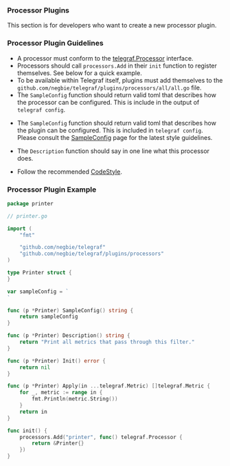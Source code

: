 ### Processor Plugins

This section is for developers who want to create a new processor plugin.

### Processor Plugin Guidelines

* A processor must conform to the [telegraf.Processor][] interface.
* Processors should call `processors.Add` in their `init` function to register
  themselves.  See below for a quick example.
* To be available within Telegraf itself, plugins must add themselves to the
  `github.com/negbie/telegraf/plugins/processors/all/all.go` file.
* The `SampleConfig` function should return valid toml that describes how the
  processor can be configured. This is include in the output of `telegraf
  config`.
- The `SampleConfig` function should return valid toml that describes how the
  plugin can be configured. This is included in `telegraf config`.  Please
  consult the [SampleConfig][] page for the latest style guidelines.
* The `Description` function should say in one line what this processor does.
- Follow the recommended [CodeStyle][].

### Processor Plugin Example

```go
package printer

// printer.go

import (
	"fmt"

	"github.com/negbie/telegraf"
	"github.com/negbie/telegraf/plugins/processors"
)

type Printer struct {
}

var sampleConfig = `
`

func (p *Printer) SampleConfig() string {
	return sampleConfig
}

func (p *Printer) Description() string {
	return "Print all metrics that pass through this filter."
}

func (p *Printer) Init() error {
	return nil
}

func (p *Printer) Apply(in ...telegraf.Metric) []telegraf.Metric {
	for _, metric := range in {
		fmt.Println(metric.String())
	}
	return in
}

func init() {
	processors.Add("printer", func() telegraf.Processor {
		return &Printer{}
	})
}
```

[SampleConfig]: https://github.com/negbie/telegraf/wiki/SampleConfig
[CodeStyle]: https://github.com/negbie/telegraf/wiki/CodeStyle
[telegraf.Processor]: https://godoc.org/github.com/negbie/telegraf#Processor
